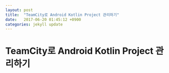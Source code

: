 ```yaml
---
layout: post
title:  "TeamCity로 Android Kotlin Project 관리하기"
date:   2017-06-20 01:45:12 +0900
categories: jekyll update
---
```

# TeamCity로 Android Kotlin Project 관리하기
##
